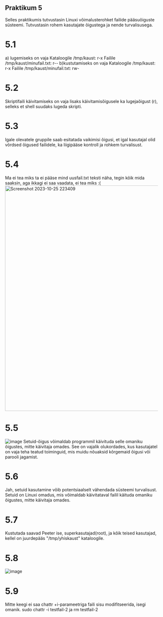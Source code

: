 ## Praktikum 5
Selles praktikumis tutvustasin Linuxi võimalusterohket failide pääsuõiguste süsteemi. Tutvustasin rohem kasutajate õigustega ja nende turvalisusega.
# 5.1
a) lugemiseks on vaja 
Kataloogile /tmp/kaust: r-x 
Failile /tmp/kaust/minufail.txt: r--
b)kustutamiseks on vaja
Kataloogile /tmp/kaust: r-x 
Failile /tmp/kaust/minufail.txt: rw- 
# 5.2
Skriptifaili käivitamiseks on vaja lisaks käivitamisõigusele ka lugejaõigust (r), selleks et shell suudaks lugeda skripti.
# 5.3 
Igale olevatele gruppile saab esitatada vaikimisi õigusi, et igal kasutajal olid võrdsed õigused failidele, ka liigipääse kontroll ja rohkem turvalisust.
# 5.4
Ma ei tea miks ta ei pääse mind uusfail.txt teksti näha, tegin kõik mida saaksin, aga ikkagi ei saa vaadata, ei tea miks :(
<img width="743" alt="Screenshot 2023-10-25 223409" src="https://github.com/angelinazhuma/Praktikum/assets/145142791/d7978ad2-9cc9-46c2-ba00-7f7ce6eeeee4">
# 5.5
![image](https://github.com/angelinazhuma/Praktikum/assets/145142791/f34eeee9-4bfa-4970-bed0-819f4ead0ba1)
Setuid-õigus võimaldab programmil käivituda selle omaniku õigustes, mitte käivitaja omades. 
See on vajalik olukordades, kus kasutajatel on vaja teha teatud toiminguid, mis muidu nõuaksid kõrgemaid õigusi või parooli jagamist.
# 5.6
Jah, setuid kasutamine võib potentsiaalselt vähendada süsteemi turvalisust. 
Setuid on Linuxi omadus, mis võimaldab käivitataval failil käituda omaniku õigustes, mitte käivitaja omades.
# 5.7
Kustutada saavad Peeter ise, superkasutajad(root), ja kõik teised kasutajad, kellel on juurdepääs "/tmp/yhiskaust" kataloogile.
# 5.8
![image](https://github.com/angelinazhuma/Praktikum/assets/145142791/a30c6529-7d30-4ad4-ac6e-7fc0e0ae4b7a)
# 5.9
Mitte keegi ei saa chattr +i-parameetriga faili sisu modifitseerida, isegi omanik. sudo chattr -i testfail-2 ja rm testfail-2
